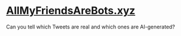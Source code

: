 # [AllMyFriendsAreBots.xyz](https://allmyfriendsarebots.xyz/)

Can you tell which Tweets are real and which ones are AI-generated?
